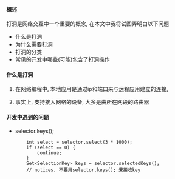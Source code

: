 #### 概述

打洞是网络交互中一个重要的概念, 在本文中我将试图弄明白以下问题

* 什么是打洞
* 为什么需要打洞
* 打洞的分类
* 常见的开发中哪些(可能)包含了打洞操作

#### 什么是打洞

1. 在网络编程中, 本地应用是通过ip和端口来与远程应用建立的连接, 

2. 事实上, 支持接入网络的设备, 大多是由所在网段的路由器

#### 开发中遇到的问题

* selector.keys();
    ```
        int select = selector.select(3 * 1000);
        if (select == 0) {
            continue;
        }
        Set<SelectionKey> keys = selector.selectedKeys();
        // notices, 不要用selector.keys(); 来接收key
    ```